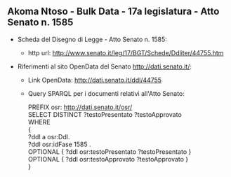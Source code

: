 ## Akoma Ntoso - Bulk Data - 17a legislatura - Atto Senato n. 1585 ##

* Scheda del Disegno di Legge - Atto Senato n. 1585:
	* http url: http://www.senato.it/leg/17/BGT/Schede/Ddliter/44755.htm

* Riferimenti al sito OpenData del Senato http://dati.senato.it/:
	* Link OpenData: http://dati.senato.it/ddl/44755
	* Query SPARQL per i documenti relativi all'Atto Senato:

        PREFIX osr: <http://dati.senato.it/osr/>  
		SELECT DISTINCT ?testoPresentato ?testoApprovato  
		WHERE  
		{  
		    ?ddl a osr:Ddl.  
		    ?ddl osr:idFase 1585 .  
		    OPTIONAL { ?ddl osr:testoPresentato ?testoPresentato }  
		    OPTIONAL { ?ddl osr:testoApprovato ?testoApprovato }  
		}
		